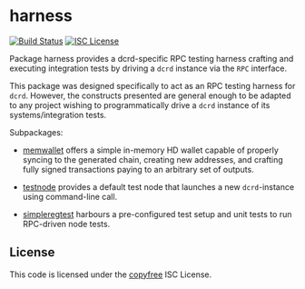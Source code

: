 harness
=======
[![Build Status](http://img.shields.io/travis/decred/dcrd.svg)](https://travis-ci.org/decred/dcrd)
[![ISC License](http://img.shields.io/badge/license-ISC-blue.svg)](http://copyfree.org)

Package harness provides a dcrd-specific RPC testing harness crafting and
executing integration tests by driving a `dcrd` instance via the `RPC`
interface.

This package was designed specifically to act as an RPC testing harness for
`dcrd`. However, the constructs presented are general enough to be adapted to
any project wishing to programmatically drive a `dcrd` instance of its
systems/integration tests.

Subpackages:

 - [memwallet](https://github.com/decred/dcrd/tree/master/integration/harness/memwallet)
 offers a simple in-memory HD wallet capable of properly syncing to the
 generated chain, creating new addresses, and crafting fully signed transactions
 paying to an arbitrary set of outputs.

 - [testnode](https://github.com/decred/dcrd/tree/master/integration/harness/testnode)
 provides a default test node that launches a new
 `dcrd`-instance using command-line call.

 - [simpleregtest](https://github.com/decred/dcrd/tree/master/integration/harness/simpleregtest)
 harbours a pre-configured test setup and unit tests to run RPC-driven node tests.

 ## License
 This code is licensed under the [copyfree](http://copyfree.org) ISC License.